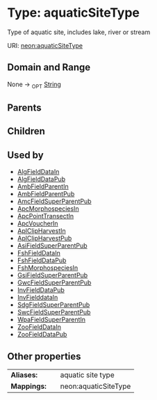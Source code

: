 
# Type: aquaticSiteType


Type of aquatic site, includes lake, river or stream

URI: [neon:aquaticSiteType](https://data.neonscience.org/aquaticSiteType)


## Domain and Range

None ->  <sub>OPT</sub> [String](types/String.md)

## Parents


## Children


## Used by

 * [AlgFieldDataIn](AlgFieldDataIn.md)
 * [AlgFieldDataPub](AlgFieldDataPub.md)
 * [AmbFieldParentIn](AmbFieldParentIn.md)
 * [AmbFieldParentPub](AmbFieldParentPub.md)
 * [AmcFieldSuperParentPub](AmcFieldSuperParentPub.md)
 * [ApcMorphospeciesIn](ApcMorphospeciesIn.md)
 * [ApcPointTransectIn](ApcPointTransectIn.md)
 * [ApcVoucherIn](ApcVoucherIn.md)
 * [AplClipHarvestIn](AplClipHarvestIn.md)
 * [AplClipHarvestPub](AplClipHarvestPub.md)
 * [AsiFieldSuperParentPub](AsiFieldSuperParentPub.md)
 * [FshFieldDataIn](FshFieldDataIn.md)
 * [FshFieldDataPub](FshFieldDataPub.md)
 * [FshMorphospeciesIn](FshMorphospeciesIn.md)
 * [GsiFieldSuperParentPub](GsiFieldSuperParentPub.md)
 * [GwcFieldSuperParentPub](GwcFieldSuperParentPub.md)
 * [InvFieldDataPub](InvFieldDataPub.md)
 * [InvFielddataIn](InvFielddataIn.md)
 * [SdgFieldSuperParentPub](SdgFieldSuperParentPub.md)
 * [SwcFieldSuperParentPub](SwcFieldSuperParentPub.md)
 * [WpaFieldSuperParentIn](WpaFieldSuperParentIn.md)
 * [ZooFieldDataIn](ZooFieldDataIn.md)
 * [ZooFieldDataPub](ZooFieldDataPub.md)

## Other properties

|  |  |  |
| --- | --- | --- |
| **Aliases:** | | aquatic site type |
| **Mappings:** | | neon:aquaticSiteType |

